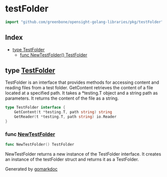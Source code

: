 <!-- gomarkdoc:embed:start -->

<!-- Code generated by gomarkdoc. DO NOT EDIT -->

# testFolder

```go
import "github.com/greenbone/opensight-golang-libraries/pkg/testFolder"
```

## Index

- [type TestFolder](<#TestFolder>)
  - [func NewTestFolder\(\) TestFolder](<#NewTestFolder>)


<a name="TestFolder"></a>
## type [TestFolder](<https://github.com/greenbone/opensight-golang-libraries/blob/main/pkg/testFolder/testFolder.go#L19-L22>)

TestFolder is an interface that provides methods for accessing content and reading files from a test folder. GetContent retrieves the content of a file located at a specified path. It takes a \*testing.T object and a string path as parameters. It returns the content of the file as a string.

```go
type TestFolder interface {
    GetContent(t *testing.T, path string) string
    GetReader(t *testing.T, path string) io.Reader
}
```

<a name="NewTestFolder"></a>
### func [NewTestFolder](<https://github.com/greenbone/opensight-golang-libraries/blob/main/pkg/testFolder/testFolder.go#L55>)

```go
func NewTestFolder() TestFolder
```

NewTestFolder returns a new instance of the TestFolder interface. It creates an instance of the testFolder struct and returns it as a TestFolder.

Generated by [gomarkdoc](<https://github.com/princjef/gomarkdoc>)


<!-- gomarkdoc:embed:end -->
